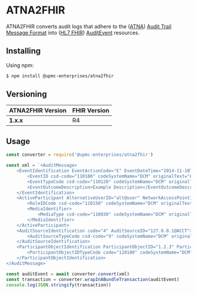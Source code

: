 # ATNA2FHIR
ATNA2FHIR converts audit logs that adhere to the ([ATNA](https://wiki.ihe.net/index.php/Audit_Trail_and_Node_Authentication)) [Audit Trail Message Format](http://dicom.nema.org/medical/dicom/current/output/html/part15.html#sect_A.5) into ([HL7 FHIR](https://hl7.org/FHIR/)) [AuditEvent](https://hl7.org/FHIR/auditevent.html) resources.

## Installing

Using npm:

```bash
$ npm install @upmc-enterprises/atna2fhir
```

## Versioning
ATNA2FHIR Version |     FHIR Version      |
------------------|-----------------------|
**1.x.x**         | R4                    |  

## Usage
````javascript
const converter = require('@upmc-enterprises/atna2fhir')

const xml = `<AuditMessage>
    <EventIdentification EventActionCode="E" EventDateTime="2014-11-10T12:00:00.500-08:00" EventOutcomeIndicator="0">
        <EventID csd-code="110100" codeSystemName="DCM" originalText="Application Activity"/>
        <EventTypeCode csd-code="110120" codeSystemName="DCM" originalText="Application Start"/>
        <EventOutcomeDescription>Example Description</EventOutcomeDescription>
    </EventIdentification>
    <ActiveParticipant AlternativeUserID="alt@user" NetworkAccessPointID="127.0.0.1" NetworkAccessPointTypeCode="2" UserID="root" UserIsRequestor="true">
        <RoleIDCode csd-code="110150" codeSystemName="DCM" originalText="Application"/>
        <MediaIdentifier>
            <MediaType csd-code="110030" codeSystemName="DCM" originalText="USB Disk Emulation"/>
        </MediaIdentifier>
    </ActiveParticipant>
    <AuditSourceIdentification code="4" AuditSourceID="127.0.0.1@ACCT">
        <AuditSourceTypeCode csd-code="9" codeSystemName="DCM" originalText="Other" />
    </AuditSourceIdentification>
    <ParticipantObjectIdentification ParticipantObjectID="1.2.3" ParticipantObjectTypeCode="2" ParticipantObjectTypeCodeRole="3" ParticipantObjectDataLifeCycle="1">
        <ParticipantObjectIDTypeCode code="110180" codeSystemName="DCM" displayName="Study Instance UID"/>
    </ParticipantObjectIdentification>    
</AuditMessage>`

const auditEvent = await converter.convert(xml)
const transaction = converter.wrapInABundleTransaction(auditEvent)
console.log(JSON.stringify(transaction))

````